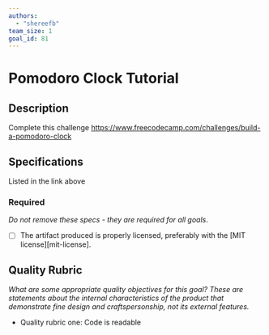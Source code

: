```yaml
---
authors:
  - "shereefb"
team_size: 1
goal_id: 81
---
```


# Pomodoro Clock Tutorial

## Description

Complete this challenge
https://www.freecodecamp.com/challenges/build-a-pomodoro-clock
## Specifications

Listed in the link above
### Required

_Do not remove these specs - they are required for all goals_.
- [ ] The artifact produced is properly licensed, preferably with the [MIT license][mit-license].
## Quality Rubric

_What are some appropriate quality objectives for this goal? These are statements about the internal characteristics of the product that demonstrate fine design and craftspersonship, not its external features._
- Quality rubric one: Code is readable

